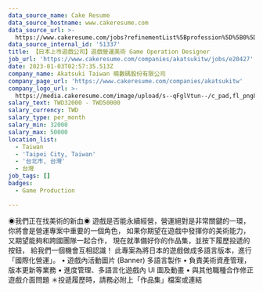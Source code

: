 ```yaml
---
data_source_name: Cake Resume
data_source_hostname: www.cakeresume.com
data_source_url: >-
  https://www.cakeresume.com/jobs?refinementList%5Bprofession%5D%5B0%5D=game-production&range%5Bsalary_range%5D%5Bmin%5D=1000000
data_source_internal_id: '51337'
title: 【日本上市遊戲公司】遊戲營運美術 Game Operation Designer
job_url: 'https://www.cakeresume.com/companies/akatsukitw/jobs/e20427'
date: 2023-01-03T02:57:35.513Z
company_name: Akatsuki Taiwan 曉數碼股份有限公司
company_page_url: 'https://www.cakeresume.com/companies/akatsukitw'
company_logo_url: >-
  https://media.cakeresume.com/image/upload/s--qFglVtun--/c_pad,fl_png8,h_200,w_200/v1673510546/zsyvgcbnzirkuqqh3gqz.png
salary_text: TWD32000 - TWD50000
salary_currency: TWD
salary_type: per_month
salary_min: 32000
salary_max: 50000
location_list:
  - Taiwan
  - 'Taipei City, Taiwan'
  - '台北市, 台灣'
  - 台灣
job_tags: []
badges:
  - Game Production

---
```


◉我們正在找美術的新血◉ 遊戲是否能永續經營，營運絕對是非常關鍵的一環， 你將會是營運專案中重要的一個角色， 如果你期望在遊戲中發揮你的美術能力， 又期望能夠和跨國團隊一起合作， 現在就準備好你的作品集，並按下履歷投遞的按鈕， 給我們一個機會互相認識！ 此專案為將日本的遊戲做成多語言版本，進行「國際化營運」。 • 遊戲內活動圖片 (Banner) 多語言製作 • 負責美術資產管理，版本更新等業務 • 進度管理、多語言化遊戲內 UI 圖及動畫 • 與其他職種合作修正遊戲介面問題 ＊投遞履歷時，請務必附上「作品集」檔案或連結